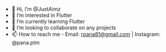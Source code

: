 - 👋 Hi, I’m @JustAimz
- 👀 I’m interested in Flutter
- 🌱 I’m currently learning Flutter
- 💞️ I’m looking to collaborate on any projects
- 📫 How to reach me - Email: rpana81@gmail.com | Instagram: @pana.ptm

<!---
JustAimz/JustAimz is a ✨ special ✨ repository because its `README.md` (this file) appears on your GitHub profile.
You can click the Preview link to take a look at your changes.
--->
